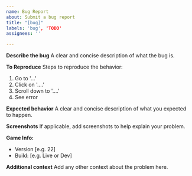 ```yaml
---
name: Bug Report
about: Submit a bug report
title: "[bug]"
labels: 'bug', 'TODO'
assignees: ''

---
```


**Describe the bug**
A clear and concise description of what the bug is.

**To Reproduce**
Steps to reproduce the behavior:
1. Go to '...'
2. Click on '....'
3. Scroll down to '....'
4. See error

**Expected behavior**
A clear and concise description of what you expected to happen.

**Screenshots**
If applicable, add screenshots to help explain your problem.

**Game Info:**
 - Version [e.g. 22]
 - Build: [e.g. Live or Dev]

**Additional context**
Add any other context about the problem here.
